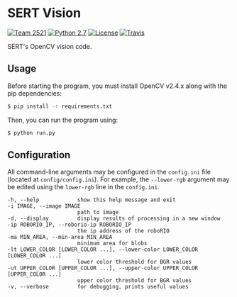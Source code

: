 # SERT Vision

[![Team 2521][team-img]][team-url]
[![Python 2.7][python-img]][python-url]
[![License][license-img]][license-url]
[![Travis][travis-img]][travis-url]

SERT's OpenCV vision code.

## Usage

Before starting the program, you must install OpenCV v2.4.x along with the
pip dependencies:

```bash
$ pip install -r requirements.txt
```

Then, you can run the program using:

```bash
$ python run.py
```

## Configuration

All command-line arguments may be configured in the `config.ini` file
(located at `config/config.ini`). For example, the `--lower-rgb`
argument may be edited using the `lower-rgb` line in the `config.ini`.

```text
-h, --help            show this help message and exit
-i IMAGE, --image IMAGE
					  path to image
-d, --display         display results of processing in a new window
-ip ROBORIO_IP, --roborio-ip ROBORIO_IP
					  the ip address of the roboRIO
-ma MIN_AREA, --min-area MIN_AREA
					  minimum area for blobs
-lt LOWER_COLOR [LOWER_COLOR ...], --lower-color LOWER_COLOR [LOWER_COLOR ...]
					  lower color threshold for BGR values
-ut UPPER_COLOR [UPPER_COLOR ...], --upper-color UPPER_COLOR [UPPER_COLOR ...]
					  upper color threshold for BGR values
-v, --verbose         for debugging, prints useful values
```

<!-- Badge URLs -->

[team-img]:     https://img.shields.io/badge/team-2521-7d26cd.svg?style=flat-square
[team-url]:     https://sert2521.org
[python-img]:   https://img.shields.io/badge/python-2.7-blue.svg?style=flat-square
[python-url]:   https://www.python.org/downloads
[license-img]:  https://img.shields.io/github/license/andrewda/robotics-vision.svg?style=flat-square
[license-url]:  https://github.com/andrewda/robotics-vision/blob/master/LICENSE
[travis-img]:   https://img.shields.io/travis/andrewda/robotics-vision.svg?style=flat-square
[travis-url]:   https://travis-ci.org/andrewda/robotics-vision
